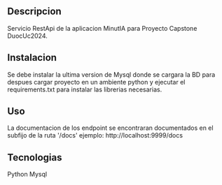 ## Descripcion
Servicio RestApi de la aplicacion MinutIA para Proyecto Capstone DuocUc2024.
## Instalacion 
Se debe instalar la ultima version de Mysql donde se cargara la BD para despues cargar proyecto en un ambiente python y ejecutar el requirements.txt para instalar las librerias necesarias.
## Uso
La documentacion de los endpoint se encontraran documentados en el subfijo de la ruta '/docs'
ejemplo: http://localhost:9999/docs
## Tecnologias
Python
Mysql

